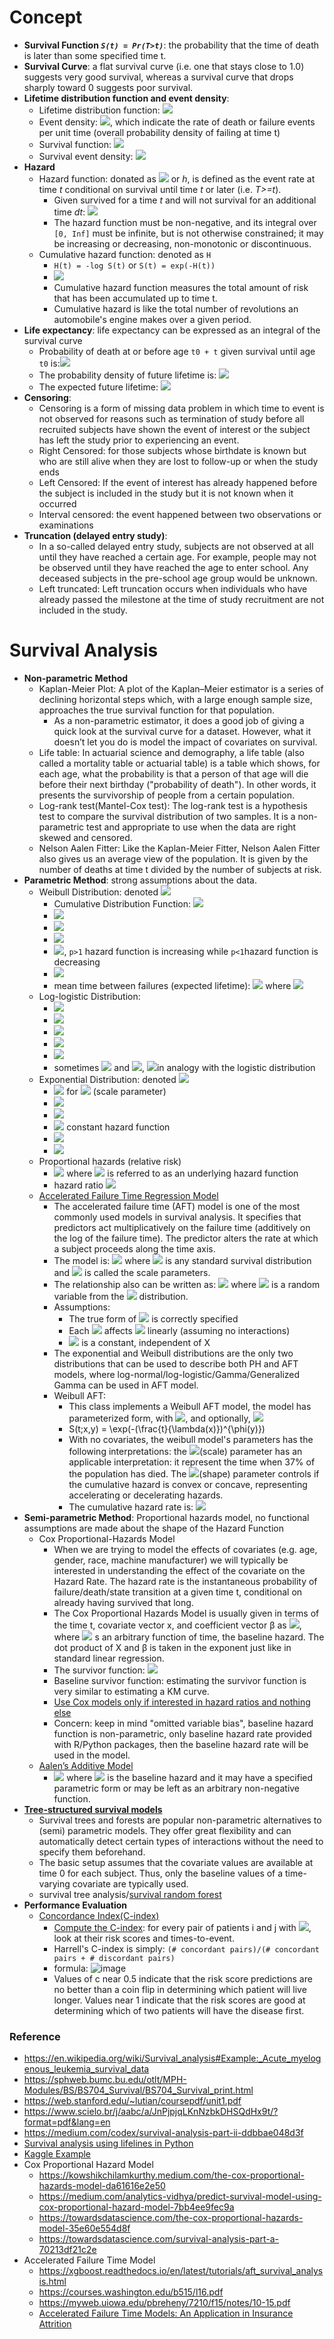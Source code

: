 # Concept

* **Survival Function *`S(t) = Pr(T>t)`***: the probability that the time of death is later than some specified time t.
* **Survival Curve**: a flat survival curve (i.e. one that stays close to 1.0) suggests very good survival, whereas a survival curve that drops sharply toward 0 suggests poor survival.
* **Lifetime distribution function and event density**: 
  * Lifetime distribution function: <img src="https://render.githubusercontent.com/render/math?math=F(t) = Pr(T<=t) = 1 - S(t)">
  * Event density: <img src="https://render.githubusercontent.com/render/math?math=f(t) = F^'(t) = \frac{d}{dt}F(t)">, which indicate the rate of death or failure events per unit time (overall probability density of failing at time t)
  * Survival function: <img src="https://render.githubusercontent.com/render/math?math=S(t) = Pr(T>t) = 1 - F(t) = \int_t^{inf} f(u)du">
  * Survival event density: <img src="https://render.githubusercontent.com/render/math?math=s(t) = S^'(t) = \frac{d}{dt}S(t)=\frac{d}{dt}\int_t^{inf}=\frac{d}{dt}[1-F(t)]=-f(t)">
* **Hazard**
  * Hazard function: donated as <img src="https://render.githubusercontent.com/render/math?math=\lambda"> or *h*, is defined as the event rate at time *t* conditional on survival until time *t* or later (i.e. *T>=t*).
    * Given survived for a time *t* and will not survival for an additional time *dt*: <img src="https://render.githubusercontent.com/render/math?math=h(t)=\lim_{dt\rightarrow 0}\frac{Pr(t\le T < t%2Bdt )}{dt*S(t)}=\frac{f(t)}{S(t)} = - \frac{S^'(t)}{S(t)} = -\frac{d}{dx}ln(S(x))">
    * The hazard function must be non-negative, and its integral over `[0, Inf]` must be infinite, but is not otherwise constrained; it may be increasing or decreasing, non-monotonic or discontinuous.
  * Cumulative hazard function: denoted as `H`
    * `H(t) = -log S(t)` or `S(t) = exp(-H(t))`
    * <img src="https://render.githubusercontent.com/render/math?math=S(t)=exp[-H(t)]=\frac{f(t)}{\lambda(t)}=1-F(t), t>0">
    * Cumulative hazard function measures the total amount of risk that has been accumulated up to time t.
    * Cumulative hazard is like the total number of revolutions an automobile's engine makes over a given period.
* **Life expectancy**: life expectancy can be expressed as an integral of the survival curve
  * Probability of death at or before age `t0 + t` given survival until age `t0` is:<img src="https://render.githubusercontent.com/render/math?math=P(T\le t_0 %2B t|T>t_0)= \frac{P(t_0<T\le T_0%2Bt)}{P(T>t_0)}=\frac{F(t_0%2Bt)-F(t_0)}{S(t_0)}"> 
  * The probability density of future lifetime is: <img src="https://render.githubusercontent.com/render/math?math=\frac{d}{dt}\frac{F(t_0 %2B t) - F(t_0)}{S(t_0)}=\frac{f(t_0%2Bt)}{S(t_0)}">
  * The expected future lifetime: <img src="https://render.githubusercontent.com/render/math?math=\frac{1}{S(t_0)}\int_0^{\infty}tf(t_0%2Bt)dt=\frac{1}{S(t_0)}\int_{t_0}^{\infty}S(t)dt">
* **Censoring**:
  * Censoring is a form of missing data problem in which time to event is not observed for reasons such as termination of study before all recruited subjects have shown the event of interest or the subject has left the study prior to experiencing an event.
  * Right Censored: for those subjects whose birthdate is known but who are still alive when they are lost to follow-up or when the study ends
  * Left Censored: If the event of interest has already happened before the subject is included in the study but it is not known when it occurred
  * Interval censored: the event happened between two observations or examinations
* **Truncation (delayed entry study)**:
  * In a so-called delayed entry study, subjects are not observed at all until they have reached a certain age. For example, people may not be observed until they have reached the age to enter school. Any deceased subjects in the pre-school age group would be unknown. 
  * Left truncated: Left truncation occurs when individuals who have already passed the milestone at the time of study recruitment are not included in the study.

# Survival Analysis
* **Non-parametric Method**
  * Kaplan-Meier Plot: A plot of the Kaplan–Meier estimator is a series of declining horizontal steps which, with a large enough sample size, approaches the true survival function for that population. 
    * As a non-parametric estimator, it does a good job of giving a quick look at the survival curve for a dataset. However, what it doesn’t let you do is model the impact of covariates on survival.
  * Life table: In actuarial science and demography, a life table (also called a mortality table or actuarial table) is a table which shows, for each age, what the probability is that a person of that age will die before their next birthday ("probability of death"). In other words, it presents the survivorship of people from a certain population.
  * Log-rank test(Mantel-Cox test): The log-rank test is a hypothesis test to compare the survival distribution of two samples. It is a non-parametric test and appropriate to use when the data are right skewed and censored.
  * Nelson Aalen Fitter: Like the Kaplan-Meier Fitter, Nelson Aalen Fitter also gives us an average view of the population. It is given by the number of deaths at time t divided by the number of subjects at risk.
* **Parametric Method**: strong assumptions about the data.
  * Weibull Distribution: denoted <img src="https://render.githubusercontent.com/render/math?math=W(p,\lambda),p>0 (shape),\lambda >0 (scale)">
    * Cumulative Distribution Function: <img src="https://render.githubusercontent.com/render/math?math=F(t) = 1 - e^{-(\lambda t)^p}">
    * <img src="https://render.githubusercontent.com/render/math?math=f(t) = p\lambda ^pt^{p-1}e^{-(\lambda t)^p}">
    * <img src="https://render.githubusercontent.com/render/math?math=S(t) = e^{-(\lambda t)^p}">
    * <img src="https://render.githubusercontent.com/render/math?math=h(t) = p\lambda ^pt^{p-1}">
    * <img src="https://render.githubusercontent.com/render/math?math=H(t) = (\lambda t)^p">, `p>1` hazard function is increasing while `p<1`hazard function is decreasing
    * <img src="https://render.githubusercontent.com/render/math?math=W(1,\lambda) = Exp(\lambda)">
    * mean time between failures (expected lifetime): <img src="https://render.githubusercontent.com/render/math?math=MTBF(k,\lambda) = \frac{1}{\lambda}\Gamma (1 %2B \frac{1}{p})"> where <img src="https://render.githubusercontent.com/render/math?math=\Gamma(\alpha)=\int_0^{\infty}t^{\alpha -1}e^{-t}dt">
  * Log-logistic Distribution: 
    * <img src="https://render.githubusercontent.com/render/math?math=F(t)=\frac{x^\beta}{\alpha ^{\beta} %2B x^{\beta}}, scale:\alpha, shape:\beta">
    * <img src="https://render.githubusercontent.com/render/math?math=f(t)=\frac{(\beta / \alpha)(x/ \alpha)^{\beta - 1}}{(1%2B(x/\alpha)^{\beta})^2}">
    * <img src="https://render.githubusercontent.com/render/math?math=S(t)=1-F(t)=[1%2B(t/\alpha)^{\beta}]^{-1}">
    * <img src="https://render.githubusercontent.com/render/math?math=h(t)=\frac{f(t)}{S(t)}=\frac{(\beta/\alpha)(t/\alpha)^{\beta-1}}{1%2B(t/\alpha)^{\beta}}">
    * <img src="https://render.githubusercontent.com/render/math?math=E(T) = \frac{\pi \alpha \beta^{-1}}{\sin(\pi\beta^{-1})}, \beta>1">
    * sometimes <img src="https://render.githubusercontent.com/render/math?math=\mu=ln(\alpha)"> and <img src="https://render.githubusercontent.com/render/math?math=s=1/\beta">, <img src="https://render.githubusercontent.com/render/math?math=\mu,s">in analogy with the logistic distribution
  * Exponential Distribution: denoted <img src="https://render.githubusercontent.com/render/math?math=T~Exp(\lambda)">
    * <img src="https://render.githubusercontent.com/render/math?math=f(t) = \lambda \exp ^{-\lambda t}"> for <img src="https://render.githubusercontent.com/render/math?math=\lambda>0"> (scale parameter)
    * <img src="https://render.githubusercontent.com/render/math?math=F(t) = 1 - \exp ^{-\lambda t}">  
    * <img src="https://render.githubusercontent.com/render/math?math=S(t) = \exp ^{-\lambda t}"> 
    * <img src="https://render.githubusercontent.com/render/math?math=h(t)=\lambda">  constant hazard function
    * <img src="https://render.githubusercontent.com/render/math?math=H(t) = \lambda t">
    * <img src="https://render.githubusercontent.com/render/math?math=E(T) = \frac{1}{\lambda}">
  * Proportional hazards (relative risk)
    * <img src="https://render.githubusercontent.com/render/math?math=h(t|X)=h(t)\exp(X\beta)"> where <img src="https://render.githubusercontent.com/render/math?math=h(t)"> is referred to as an underlying hazard function
    * hazard ratio <img src="https://render.githubusercontent.com/render/math?math=X\ast:X=\exp[(X\ast-X)\beta]">
  * [Accelerated Failure Time Regression Model](https://courses.washington.edu/b515/l16.pdf)
    * The accelerated failure time (AFT) model is one of the most commonly used models in survival analysis. It specifies that predictors act multiplicatively on the failure time (additively on the log of the failure time). The predictor alters the rate at which a subject proceeds along the time axis.
    * The model is: <img src="https://render.githubusercontent.com/render/math?math=S(t|X)=\psi ((log(t)-X\beta)/\sigma)"> where <img src="https://render.githubusercontent.com/render/math?math=\psi"> is any standard survival distribution and <img src="https://render.githubusercontent.com/render/math?math=\sigma"> is called the scale parameters.
    * The relationship also can be written as: <img src="https://render.githubusercontent.com/render/math?math=log(T)=X\beta %2B\sigma \epsilon"> where <img src="https://render.githubusercontent.com/render/math?math=\epsilon"> is a random variable from the <img src="https://render.githubusercontent.com/render/math?math=\psi"> distribution.
    * Assumptions:
      * The true form of <img src="https://render.githubusercontent.com/render/math?math=\psi"> is correctly specified
      * Each <img src="https://render.githubusercontent.com/render/math?math=X_j"> affects <img src="https://render.githubusercontent.com/render/math?math=log(T)"> linearly (assuming no interactions)
      * <img src="https://render.githubusercontent.com/render/math?math=\sigma"> is a constant, independent of X
    * The exponential and Weibull distributions are the only two distributions that can be used to describe both PH and AFT models, where log-normal/log-logistic/Gamma/Generalized Gamma can be used in AFT model.
    * Weibull AFT:
      * This class implements a Weibull AFT model, the model has parameterized form, with <img src="https://render.githubusercontent.com/render/math?math=\lambda(x)=\exp(\beta_0+\beta_1x_1+...+\beta_nx_n)">, and optionally, <img src="https://render.githubusercontent.com/render/math?math=\phi(y)=\exp(\alpha_0+\alpha_1y_1+...+\alpha_my_m)">
      * S(t;x,y) = \exp(-(\frac{t}{\lambda(x)})^{\phi(y)})
      * With no covariates, the weibull model's parameters has the following interpretations: the <img src="https://render.githubusercontent.com/render/math?math=\lambda">(scale) parameter has an applicable interpretation: it represent the time when 37% of the population has died. The <img src="https://render.githubusercontent.com/render/math?math=\phi">(shape) parameter controls if the cumulative hazard is convex or concave, representing accelerating or decelerating hazards.
      * The cumulative hazard rate is: <img src="https://render.githubusercontent.com/render/math?math=H(t;x,y)=(\frac{t}{\lambda(x)})^{\phi(y)}">
* **Semi-parametric Method**: Proportional hazards model, no functional assumptions are made about the shape of the Hazard Function
  * Cox Proportional-Hazards Model
    * When we are trying to model the effects of covariates (e.g. age, gender, race, machine manufacturer) we will typically be interested in understanding the effect of the covariate on the Hazard Rate. The hazard rate is the instantaneous probability of failure/death/state transition at a given time t, conditional on already having survived that long.
    * The Cox Proportional Hazards Model is usually given in terms of the time t, covariate vector x, and coefficient vector β as <img src="https://render.githubusercontent.com/render/math?math=\lambda(t)=\lambda_0(t)e^{x^T\beta}">, where <img src="https://render.githubusercontent.com/render/math?math=\lambda_0"> s an arbitrary function of time, the baseline hazard. The dot product of X and β is taken in the exponent just like in standard linear regression.
    * The survivor function: <img src="https://render.githubusercontent.com/render/math?math=S(t)=\exp\int_0^t \lambda_0(t)\exp(x^T\beta) = S_0(t)^{\exp(x^T\beta)}">
    * Baseline survivor function: estimating the survivor function is very similar to estimating a KM curve.
    * [Use Cox models only if interested in hazard ratios and nothing else](https://stats.stackexchange.com/questions/68737/how-to-estimate-baseline-hazard-function-in-cox-model-with-r)
    * Concern: keep in mind "omitted variable bias", baseline hazard function is non-parametric, only baseline hazard rate provided with R/Python packages, then the baseline hazard rate will be used in the model.
  * [Aalen’s Additive Model](http://www.ukm.my/jsm/pdf_files/SM-PDF-46-3-2017/15%20Aditif%20Aalen.pdf)
    * <img src="https://render.githubusercontent.com/render/math?math=\lambda(t|X) = \lambda_0(t)r(X^T\beta)"> where <img src="https://render.githubusercontent.com/render/math?math=\lambda_0(t)"> is the baseline hazard and it may have a specified parametric form or may be left as an arbitrary non-negative function.
* **[Tree-structured survival models](https://projecteuclid.org/journals/statistics-surveys/volume-5/issue-none/A-review-of-survival-trees/10.1214/09-SS047.pdf)**
  * Survival trees and forests are popular non-parametric alternatives to (semi) parametric models. They offer great flexibility and can automatically detect certain types of interactions without the need to specify them beforehand.
  * The basic setup assumes that the covariate values are available at time 0 for each subject. Thus, only the baseline values of a time-varying covariate are typically used.
  * survival tree analysis/[survival random forest](https://scikit-survival.readthedocs.io/en/stable/user_guide/random-survival-forest.html)
* **Performance Evaluation**
  * [Concordance Index(C-index)](https://medium.com/analytics-vidhya/concordance-index-72298c11eac7)
    * [Compute the C-index](https://statisticaloddsandends.wordpress.com/2019/10/26/what-is-harrells-c-index/): for every pair of patients i and j with <img src="https://render.githubusercontent.com/render/math?math=i\ne j">, look at their risk scores and times-to-event.
    * Harrell's C-index is simply: `(# concordant pairs)/(# concordant pairs + # discordant pairs)`
    * formula: ![image](https://user-images.githubusercontent.com/16402963/144953369-fc7d06c3-5dd9-4d2a-8178-da4341806e93.png)
    * Values of c near 0.5 indicate that the risk score predictions are no better than a coin flip in determining which patient will live longer. Values near 1 indicate that the risk scores are good at determining which of two patients will have the disease first.

### Reference
* https://en.wikipedia.org/wiki/Survival_analysis#Example:_Acute_myelogenous_leukemia_survival_data
* https://sphweb.bumc.bu.edu/otlt/MPH-Modules/BS/BS704_Survival/BS704_Survival_print.html
* https://web.stanford.edu/~lutian/coursepdf/unit1.pdf
* https://www.scielo.br/j/aabc/a/JnPjpjqLKnNzbkDHSQdHx9t/?format=pdf&lang=en
* https://medium.com/codex/survival-analysis-part-ii-ddbbae048d3f
* [Survival analysis using lifelines in Python](https://medium.com/analytics-vidhya/survival-analysis-using-lifelines-in-python-bf5eb0435dec)
* [Kaggle Example](https://www.kaggle.com/taimurzahid/survival-regression-analysis-to-predict-churn)
* Cox Proportional Hazard Model
  * https://kowshikchilamkurthy.medium.com/the-cox-proportional-hazards-model-da61616e2e50
  * https://medium.com/analytics-vidhya/predict-survival-model-using-cox-proportional-hazard-model-7bb4ee9fec9a
  * https://towardsdatascience.com/the-cox-proportional-hazards-model-35e60e554d8f
  * https://towardsdatascience.com/survival-analysis-part-a-70213df21c2e
* Accelerated Failure Time Model
  * https://xgboost.readthedocs.io/en/latest/tutorials/aft_survival_analysis.html
  * https://courses.washington.edu/b515/l16.pdf
  * https://myweb.uiowa.edu/pbreheny/7210/f15/notes/10-15.pdf
  * [Accelerated Failure Time Models: An Application in Insurance Attrition](https://hal-univ-pau.archives-ouvertes.fr/hal-02953269/document)
